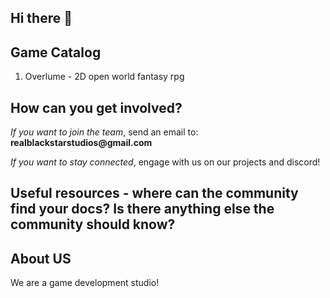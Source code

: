 ## Hi there 👋

## Game Catalog
1. Overlume - 2D open world fantasy rpg
<!--
2. Acres - Monopoly, but gambling
3. Project MEK - Giant mech-based survival open world game. 
-->
## How can you get involved?
*If you want to join the team*, send an email to: __realblackstarstudios@gmail.com__


*If you want to stay connected*, engage with us on our projects and discord!

## Useful resources - where can the community find your docs? Is there anything else the community should know?

## About US
We are a game development studio!
